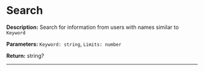 # Search
**Description:** Search for information from users with names similar to `Keyword`

**Parameters:** `Keyword: string`, `Limits: number`

**Return:** string?
___
